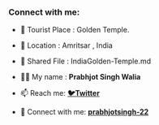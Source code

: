### Connect with me:


- 🌱 Tourist Place : Golden Temple.

- 👯 Location : Amritsar , India

- 📄 Shared File : IndiaGolden-Temple.md

- 👨‍💻 My name : **Prabhjot Singh Walia**

- 📫 Reach me: **[🐦Twitter](https://twitter.com/codebergur)**

- 🔭 Connect with me: **[prabhjotsingh-22](https://github.com/prabhjotsingh-22)**



